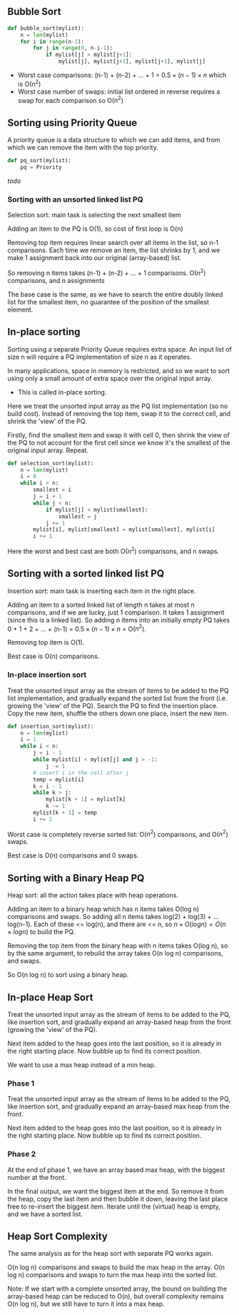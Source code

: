 ## Bubble Sort

```Python
def bubble_sort(mylist):
	n = len(mylist)
	for i in range(n-1):
		for j in range(0, n-i-1):
			if mylist[j] > mylist[j+1]:
				mylist[j], mylist[j+1], mylist[j+1], mylist[j] 
```

- Worst case comparisons: (n-1) + (n-2) + ... + 1 = $0.5\times(n-1)\times n$ which is O($n^2$)
- Worst case number of swaps: initial list ordered in reverse requires a swap for each comparison so O($n^2$)

## Sorting using Priority Queue

A priority queue is a data structure to which we can add items, and from which we can remove the item with the top priority.

```python
def pq_sort(mylist):
	pq = Priority
```

*todo*

### Sorting with an unsorted linked list PQ

Selection sort: main task is selecting the next smallest item

Adding an item to the PQ is O(1), so cost of first loop is O(n)

Removing top item requires linear search over all items in the list, so n-1 comparisons.
Each time we remove an item, the list shrinks by 1, and we make 1 assignment back into our original (array-based) list.

So removing n items takes (n-1) + (n-2) + ... + 1 comparisons.
O($n^2$) comparisons, and n assignments

The base case is the same, as we have to search the entire doubly linked list for the smallest item, no guarantee of the position of the smallest element.

## In-place sorting

Sorting using a separate Priority Queue requires extra space.
An input list of size n will require a PQ implementation of size n as it operates.

In many applications, space in memory is restricted, and so we want to sort using only a small amount of extra space over the original input array.
- This is called in-place sorting.

Here we treat the unsorted input array as the PQ list implementation (so no build cost).
Instead of removing the top item, swap it to the correct cell, and shrink the 'view' of the PQ.

Firstly, find the smallest item and swap it with cell 0, then shrink the view of the PQ to not account for the first cell since we know it's the smallest of the original input array. Repeat.

```python
def selection_sort(mylist):
	n = len(mylist)
	i = 0
	while i < n:
		smallest = i
		j = i + 1
		while j < n:
			if mylist[j] < mylist[smallest]:
				smallest = j
			j += 1
		mylist[i], mylist[smallest] = mylist[smallest], mylist[i]
		i += 1
```

Here the worst and best cast are both O($n^2$) comparisons, and n swaps.

## Sorting with a sorted linked list PQ

Insertion sort: main task is inserting each item in the right place.

Adding an item to a sorted linked list of length n takes at most n comparisons, and if we are lucky, just 1 comparison. It takes 1 assignment (since this is a linked list).
So adding n items into an initially empty PQ takes 0 + 1 + 2 + ... + (n-1) = $0.5 \times (n-1) \times n$ = O($n^2$).

Removing top item is O(1).

Best case is O(n) comparisons.

### In-place insertion sort

Treat the unsorted input array as the stream of items to be added to the PQ list implementation, and gradually expand the sorted list from the front (i.e. growing the 'view' of the PQ).
Search the PQ to find the insertion place.
Copy the new item, shuffle the others down one place, insert the new item.

```python
def insertion_sort(mylist):
	n = len(mylist)
	i = 1
	while i < n:
		j = i - 1
		while mylist[i] < mylist[j] and j > -1:
			j -= 1
		# insert i in the cell after j
		temp = mylist[i]
		k = i - 1
		while k > j:
			mylist[k + 1] = mylist[k]
			k -= 1
		mylist[k + 1] = temp
		i += 1
```

Worst case is completely reverse sorted list: O($n^2$) comparisons, and O($n^2$) swaps.

Best case is O(n) comparisons and 0 swaps.

## Sorting with a Binary Heap PQ

Heap sort: all the action takes place with heap operations.

Adding an item to a binary heap which has n items takes O(log n) comparisons and swaps. So adding all n items takes log(2) + log(3) + ... log(n-1).
Each of these <= log(n), and there are <= n, so $n \times O(log n) = O(n \times log n)$ to build the PQ.

Removing the top item from the binary heap with n items takes O(log n), so by the same argument, to rebuild the array takes O(n log n) comparisons, and swaps.

So O(n log n) to sort using a binary heap.

## In-place Heap Sort

Treat the unsorted input array as the stream of items to be added to the PQ, like insertion sort, and gradually expand an array-based heap from the front (growing the 'view' of the PQ).

Next item added to the heap goes into the last position, so it is already in the right starting place. Now bubble up to find its correct position.

We want to use a max heap instead of a min heap.

### Phase 1

Treat the unsorted input array as the stream of items to be added to the PQ, like insertion sort, and gradually expand an array-based max heap from the front.

Next item added to the heap goes into the last position, so it is already in the right starting place. Now bubble up to find its correct position.

### Phase 2

At the end of phase 1, we have an array based max heap, with the biggest number at the front.

In the final output, we want the biggest item at the end. So remove it from the heap, copy the last item and then bubble it down, leaving the last place free to re-insert the biggest item.
Iterate until the (virtual) heap is empty, and we have a sorted list.

## Heap Sort Complexity

The same analysis as for the heap sort with separate PQ works again.

O(n log n) comparisons and swaps to build the max heap in the array.
O(n log n) comparisons and swaps to turn the max heap into the sorted list.

Note: If we start with a complete unsorted array, the bound on building the array-based heap can be reduced to O(n), but overall complexity remains O(n log n), but we still have to turn it into a max heap.